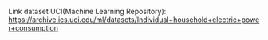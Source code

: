 Link dataset UCI(Machine Learning Repository): https://archive.ics.uci.edu/ml/datasets/Individual+household+electric+power+consumption